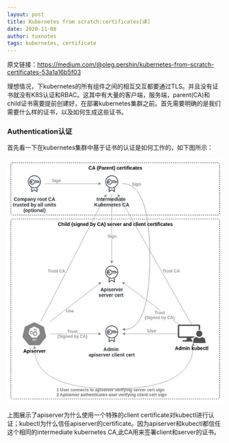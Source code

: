 ```yaml
---
layout: post
title: Kubernetes from scratch:certificates[译]
date: 2020-11-08
author: tuxnotes
tags: kubernetes, certificate
---
```


原文链接：https://medium.com/@oleg.pershin/kubernetes-from-scratch-certificates-53a1a16b5f03

理想情况，下kubernetes的所有组件之间的相互交互都要通过TLS。并且没有证书就没有K8S认证和RBAC。这其中有大量的客户端，服务端，parent(CA)和child证书需要提前创建好，在部署kubernetes集群之前。首先需要明确的是我们需要什么样的证书，以及如何生成这些证书。

### Authentication认证

首先看一下在kubernetes集群中基于证书的认证是如何工作的，如下图所示：

![](/assets/img/k8s-auth.jpeg)

上图展示了apiserver为什么使用一个特殊的client certificate对kubectl进行认证；kubectl为什么信任apiserver的certificate。因为apiserver和kubectl都信任这个相同的intermediate kubernetes CA,此CA用来签署client和server的证书。